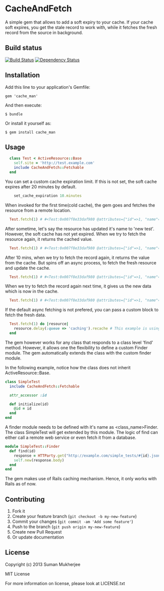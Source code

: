# CacheAndFetch

A simple gem that allows to add a soft expiry to your cache.
If your cache soft expires, you get the stale record to work with,
while it fetches the fresh record from the source in background.

## Build status

[![Build Status](https://travis-ci.org/sumanmukherjee03/cache_and_fetch.png)](https://travis-ci.org/sumanmukherjee03/cache_and_fetch)
[![Dependency Status](https://gemnasium.com/sumanmukherjee03/cache_and_fetch.png)](https://gemnasium.com/sumanmukherjee03/cache_and_fetch)

## Installation

Add this line to your application's Gemfile:

    gem 'cache_man'

And then execute:

    $ bundle

Or install it yourself as:

    $ gem install cache_man

## Usage

```ruby
  class Test < ActiveResource::Base
    self.site = 'http://test.example.com'
    include CacheAndFetch::Fetchable
  end
```

You can set a custom cache expiration limit. If this is not set, the soft cache expires after 20 minutes by default.
```ruby
    set_cache_expiration 10.minutes
```

When invoked for the first time(cold cache), the gem goes and fetches the resource from a remote location.
```ruby
  Test.fetch(1) # #<Test:0x007f8e33daf980 @attributes={"id"=>1, "name"=>"test"}, @prefix_options={}, @persisted=true, @cache_expires_at=1370049015>
```

After sometime, let's say the resource has updated it's name to 'new test'.
However, the soft cache has not yet expired.
When we try to fetch the resource again, it returns the cached value.
```ruby
  Test.fetch(1) # #<Test:0x007f8e33daf980 @attributes={"id"=>1, "name"=>"test"}, @prefix_options={}, @persisted=true, @cache_expires_at=1370049015>
```

After 10 mins, when we try to fetch the record again, it returns the value from the cache.
But spins off an async process, to fetch the fresh resource and update the cache.
```ruby
  Test.fetch(1) # #<Test:0x007f8e33daf980 @attributes={"id"=>1, "name"=>"test"}, @prefix_options={}, @persisted=true, @cache_expires_at=1370049015>
```
 
When we try to fetch the record again next time, it gives us the new data which is now in the cache.
```ruby
  Test.fetch(1) # #<Test:0x007f8e33daf980 @attributes={"id"=>1, "name"=>"new test"}, @prefix_options={}, @persisted=true, @cache_expires_at=1370049915>
```

If the default async fetching is not prefered, you can pass a custom block to fetch the fresh data.
```ruby
  Test.fetch(1) do |resource|
    resource.delay(:queue => 'caching').recache # This example is using delayed_jobs
  end
```

The gem however works for any class that responds to a class level 'find' method.
However, it allows one the flexibility to define a custom Finder module.
The gem automatically extends the class with the custom finder module.

In the following example, notice how the class does not inherit ActiveResource::Base.
```ruby
class SimpleTest
  include CacheAndFetch::Fetchable

  attr_accessor :id

  def initialize(id)
    @id = id
  end
end
```

A finder module needs to be defined with it's name as <class_name>Finder.
The class SimpleTest will get extended by this module. The logic of find
can either call a remote web service or even fetch it from a database.
```ruby
module SimpleTest::Finder
  def find(id)
    response = HTTParty.get("http://example.com/simple_tests/#{id}.json") # This example uses httparty
    self.new(response.body)
  end
end
```

The gem makes use of Rails caching mechanism.
Hence, it only works with Rails as of now.

## Contributing

1. Fork it
2. Create your feature branch (`git checkout -b my-new-feature`)
3. Commit your changes (`git commit -am 'Add some feature'`)
4. Push to the branch (`git push origin my-new-feature`)
5. Create new Pull Request
6. Or update documentation

## License
Copyright (c) 2013 Suman Mukherjee

MIT License

For more information on license, please look at LICENSE.txt
